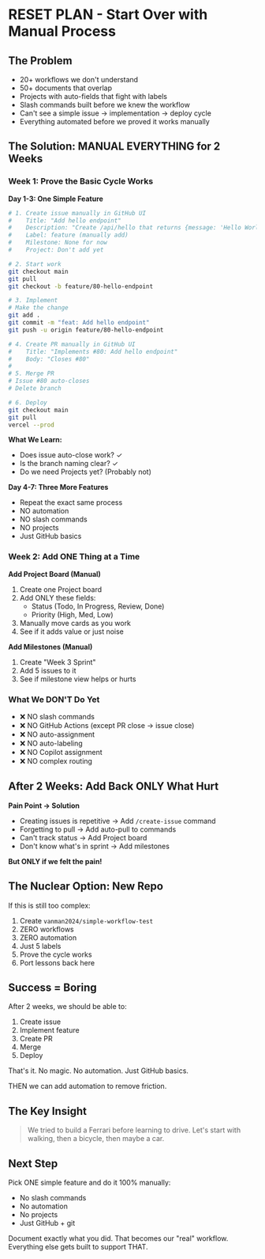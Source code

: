 # RESET PLAN - Start Over with Manual Process

## The Problem
- 20+ workflows we don't understand
- 50+ documents that overlap
- Projects with auto-fields that fight with labels
- Slash commands built before we knew the workflow
- Can't see a simple issue → implementation → deploy cycle
- Everything automated before we proved it works manually

## The Solution: MANUAL EVERYTHING for 2 Weeks

### Week 1: Prove the Basic Cycle Works

**Day 1-3: One Simple Feature**
```bash
# 1. Create issue manually in GitHub UI
#    Title: "Add hello endpoint"
#    Description: "Create /api/hello that returns {message: 'Hello World'}"
#    Label: feature (manually add)
#    Milestone: None for now
#    Project: Don't add yet

# 2. Start work
git checkout main
git pull
git checkout -b feature/80-hello-endpoint

# 3. Implement
# Make the change
git add .
git commit -m "feat: Add hello endpoint"
git push -u origin feature/80-hello-endpoint

# 4. Create PR manually in GitHub UI
#    Title: "Implements #80: Add hello endpoint"
#    Body: "Closes #80"
#    
# 5. Merge PR
# Issue #80 auto-closes
# Delete branch

# 6. Deploy
git checkout main
git pull
vercel --prod
```

**What We Learn:**
- Does issue auto-close work? ✓
- Is the branch naming clear? ✓
- Do we need Projects yet? (Probably not)

**Day 4-7: Three More Features**
- Repeat the exact same process
- NO automation
- NO slash commands
- NO projects
- Just GitHub basics

### Week 2: Add ONE Thing at a Time

**Add Project Board (Manual)**
1. Create one Project board
2. Add ONLY these fields:
   - Status (Todo, In Progress, Review, Done)
   - Priority (High, Med, Low)
3. Manually move cards as you work
4. See if it adds value or just noise

**Add Milestones (Manual)**
1. Create "Week 3 Sprint"
2. Add 5 issues to it
3. See if milestone view helps or hurts

### What We DON'T Do Yet
- ❌ NO slash commands
- ❌ NO GitHub Actions (except PR close → issue close)
- ❌ NO auto-assignment
- ❌ NO auto-labeling
- ❌ NO Copilot assignment
- ❌ NO complex routing

## After 2 Weeks: Add Back ONLY What Hurt

**Pain Point → Solution**
- Creating issues is repetitive → Add `/create-issue` command
- Forgetting to pull → Add auto-pull to commands
- Can't track status → Add Project board
- Don't know what's in sprint → Add milestones

**But ONLY if we felt the pain!**

## The Nuclear Option: New Repo

If this is still too complex:
1. Create `vanman2024/simple-workflow-test`
2. ZERO workflows
3. ZERO automation
4. Just 5 labels
5. Prove the cycle works
6. Port lessons back here

## Success = Boring

After 2 weeks, we should be able to:
1. Create issue
2. Implement feature
3. Create PR
4. Merge
5. Deploy

That's it. No magic. No automation. Just GitHub basics.

THEN we can add automation to remove friction.

## The Key Insight

> We tried to build a Ferrari before learning to drive.
> Let's start with walking, then a bicycle, then maybe a car.

## Next Step

Pick ONE simple feature and do it 100% manually:
- No slash commands
- No automation
- No projects
- Just GitHub + git

Document exactly what you did.
That becomes our "real" workflow.
Everything else gets built to support THAT.